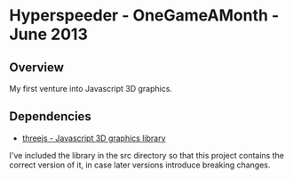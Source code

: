 # Hyperspeeder - OneGameAMonth - June 2013

## Overview
My first venture into Javascript 3D graphics.

## Dependencies

* [threejs - Javascript 3D graphics library](http://www.threejs.org)

I've included the library in the src directory so that this project contains
the correct version of it, in case later versions introduce breaking changes.

